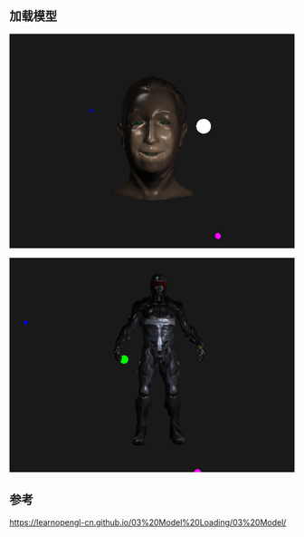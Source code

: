 ## 加载模型

![image-20211111181649362](images/image-20211111181649362.png)

![image-20211111182827206](images/image-20211111182827206.png)

## 参考

https://learnopengl-cn.github.io/03%20Model%20Loading/03%20Model/
